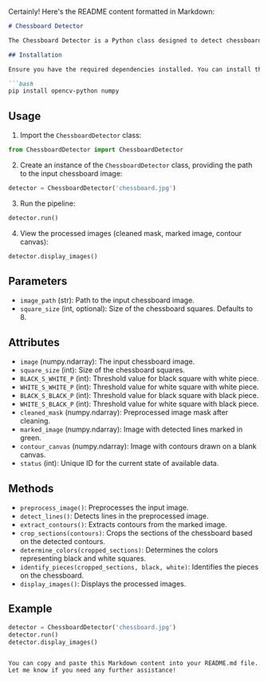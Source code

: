 Certainly! Here's the README content formatted in Markdown:

```markdown
# Chessboard Detector

The Chessboard Detector is a Python class designed to detect chessboard patterns and identify pieces on a chessboard image. It provides functionalities to preprocess the image, detect lines using Hough Line Transform, extract contours, crop sections of the chessboard, determine colors representing black and white squares, and identify pieces based on intensity thresholds.

## Installation

Ensure you have the required dependencies installed. You can install them using pip:

```bash
pip install opencv-python numpy
```

## Usage

1. Import the `ChessboardDetector` class:

```python
from ChessboardDetector import ChessboardDetector
```

2. Create an instance of the `ChessboardDetector` class, providing the path to the input chessboard image:

```python
detector = ChessboardDetector('chessboard.jpg')
```

3. Run the pipeline:

```python
detector.run()
```

4. View the processed images (cleaned mask, marked image, contour canvas):

```python
detector.display_images()
```

## Parameters

- `image_path` (str): Path to the input chessboard image.
- `square_size` (int, optional): Size of the chessboard squares. Defaults to 8.

## Attributes

- `image` (numpy.ndarray): The input chessboard image.
- `square_size` (int): Size of the chessboard squares.
- `BLACK_S_WHITE_P` (int): Threshold value for black square with white piece.
- `WHITE_S_WHITE_P` (int): Threshold value for white square with white piece.
- `BLACK_S_BLACK_P` (int): Threshold value for black square with black piece.
- `WHITE_S_BLACK_P` (int): Threshold value for white square with black piece.
- `cleaned_mask` (numpy.ndarray): Preprocessed image mask after cleaning.
- `marked_image` (numpy.ndarray): Image with detected lines marked in green.
- `contour_canvas` (numpy.ndarray): Image with contours drawn on a blank canvas.
- `status` (int): Unique ID for the current state of available data.

## Methods

- `preprocess_image()`: Preprocesses the input image.
- `detect_lines()`: Detects lines in the preprocessed image.
- `extract_contours()`: Extracts contours from the marked image.
- `crop_sections(contours)`: Crops the sections of the chessboard based on the detected contours.
- `determine_colors(cropped_sections)`: Determines the colors representing black and white squares.
- `identify_pieces(cropped_sections, black, white)`: Identifies the pieces on the chessboard.
- `display_images()`: Displays the processed images.

## Example

```python
detector = ChessboardDetector('chessboard.jpg')
detector.run()
detector.display_images()
```
```

You can copy and paste this Markdown content into your README.md file. Let me know if you need any further assistance!
